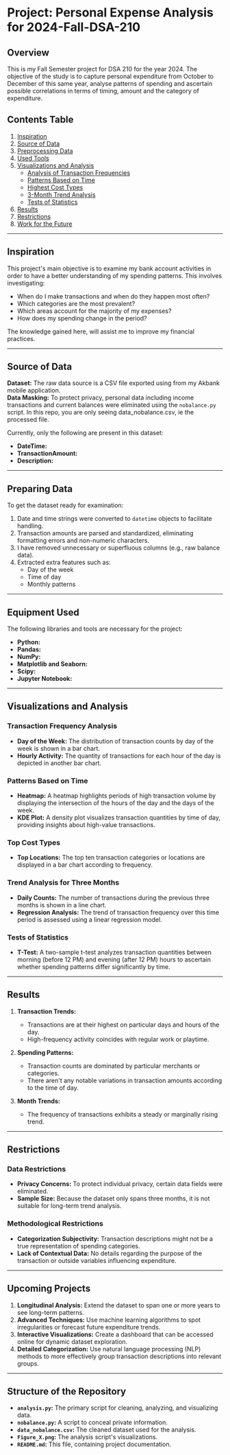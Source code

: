# Project: Personal Expense Analysis for 2024-Fall-DSA-210

## Overview
This is my Fall Semester project for DSA 210 for the year 2024. The objective of the study is to capture personal expenditure from October to December of this same year, analyse patterns of spending and ascertain possible correlations in terms of timing, amount and the category of expenditure.


## Contents Table
1. [Inspiration](#inspiration)
2. [Source of Data](#data-source)
3. [Preprocessing Data](#preparing-data)
4. [Used Tools](#equipment-used)
5. [Visualizations and Analysis](#visualizations-and-analysis)  
    - [Analysis of Transaction Frequencies](#transaction-frequency-analysis)  
    - [Patterns Based on Time](#patterns-based-on-time)  
    - [Highest Cost Types](#top-cost-types)  
    - [3-Month Trend Analysis](#trend-analysis-for-three-months)  
    - [Tests of Statistics](#tests-of-statistics)  
6. [Results](#results)  
7. [Restrictions](#restrictions)  
8. [Work for the Future](#upcoming-projects)  

---

## Inspiration
This project's main objective is to examine my bank account activities in order to have a better understanding of my spending patterns. This involves investigating:  
- When do I make transactions and when do they happen most often?  
- Which categories are the most prevalent?  
- Which areas account for the majority of my expenses?  
- How does my spending change in the period?

The knowledge gained here, will assist me to improve my financial practices.

---

## Source of Data
**Dataset:** The raw data source is a CSV file exported using from my Akbank mobile application.  
**Data Masking:** To protect privacy, personal data including income transactions and current balances were eliminated using the `nobalance.py` script. In this repo, you are only seeing data_nobalance.csv, ie the processed file.

Currently, only the following are present in this dataset:  
- **DateTime:**
- **TransactionAmount:**  
- **Description:** 

---

## Preparing Data
To get the dataset ready for examination:  
1. Date and time strings were converted to `datetime` objects to facilitate handling.  
2. Transaction amounts are parsed and standardized, eliminating formatting errors and non-numeric characters.  
3. I have removed unnecessary or superfluous columns (e.g., raw balance data).  
4. Extracted extra features such as:  
    - Day of the week  
    - Time of day  
    - Monthly patterns  

---

## Equipment Used
The following libraries and tools are necessary for the project:  
- **Python:**
- **Pandas:** 
- **NumPy:** 
- **Matplotlib and Seaborn:**  
- **Scipy:** 
- **Jupyter Notebook:** 

---

## Visualizations and Analysis

### Transaction Frequency Analysis
- **Day of the Week:** The distribution of transaction counts by day of the week is shown in a bar chart.  
- **Hourly Activity:** The quantity of transactions for each hour of the day is depicted in another bar chart.

### Patterns Based on Time
- **Heatmap:** A heatmap highlights periods of high transaction volume by displaying the intersection of the hours of the day and the days of the week.  
- **KDE Plot:** A density plot visualizes transaction quantities by time of day, providing insights about high-value transactions.

### Top Cost Types
- **Top Locations:** The top ten transaction categories or locations are displayed in a bar chart according to frequency.

### Trend Analysis for Three Months
- **Daily Counts:** The number of transactions during the previous three months is shown in a line chart.  
- **Regression Analysis:** The trend of transaction frequency over this time period is assessed using a linear regression model.

### Tests of Statistics
- **T-Test:** A two-sample t-test analyzes transaction quantities between morning (before 12 PM) and evening (after 12 PM) hours to ascertain whether spending patterns differ significantly by time.

---

## Results

1. **Transaction Trends:**  
   - Transactions are at their highest on particular days and hours of the day.  
   - High-frequency activity coincides with regular work or playtime.  

2. **Spending Patterns:**  
   - Transaction counts are dominated by particular merchants or categories.  
   - There aren't any notable variations in transaction amounts according to the time of day.  

3. **Month Trends:**  
   - The frequency of transactions exhibits a steady or marginally rising trend.  

---

## Restrictions

### Data Restrictions
- **Privacy Concerns:** To protect individual privacy, certain data fields were eliminated.  
- **Sample Size:** Because the dataset only spans three months, it is not suitable for long-term trend analysis.

### Methodological Restrictions
- **Categorization Subjectivity:** Transaction descriptions might not be a true representation of spending categories.  
- **Lack of Contextual Data:** No details regarding the purpose of the transaction or outside variables influencing expenditure.

---

## Upcoming Projects

1. **Longitudinal Analysis:** Extend the dataset to span one or more years to see long-term patterns.  
2. **Advanced Techniques:** Use machine learning algorithms to spot irregularities or forecast future expenditure trends.  
3. **Interactive Visualizations:** Create a dashboard that can be accessed online for dynamic dataset exploration.  
4. **Detailed Categorization:** Use natural language processing (NLP) methods to more effectively group transaction descriptions into relevant groups.  

---

## Structure of the Repository

- **`analysis.py`:** The primary script for cleaning, analyzing, and visualizing data.  
- **`nobalance.py`:** A script to conceal private information.  
- **`data_nobalance.csv`:** The cleaned dataset used for the analysis.  
- **`Figure_X.png`:** The analysis script's visualizations.  
- **`README.md`:** This file, containing project documentation.
